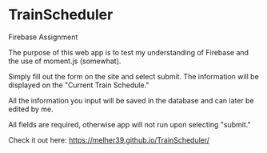 # TrainScheduler
Firebase Assignment 

The purpose of this web app is to test my understanding of Firebase and the use of moment.js (somewhat).

Simply fill out the form on the site and select submit. The information will be displayed on the "Current Train Schedule."

All the information you input will be saved in the database and can later be edited by me.

All fields are required, otherwise app will not run upon selecting "submit."

Check it out here: https://melher39.github.io/TrainScheduler/
